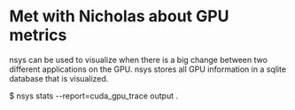 # Met with Nicholas about GPU metrics

nsys can be used to visualize when there is a big change between two different applications on the GPU. nsys stores all GPU information in a sqlite database that is visualized.

$ nsys stats --report=cuda_gpu_trace output .